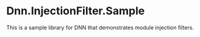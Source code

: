# Dnn.InjectionFilter.Sample
This is a sample library for DNN that demonstrates module injection filters.
